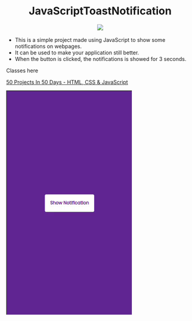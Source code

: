 <h1 align="center">
   JavaScriptToastNotification
</h1>


<p align="center">
  <a href="https://skillicons.dev">
    <img src="https://skillicons.dev/icons?i=html,css,javascript" />
  </a>
</p>

- This is a simple project made using JavaScript to show some notifications on webpages. 
- It can be used to make your application still better. 
- When the button is clicked, the notifications is showed for 3 seconds.

Classes here

<a href="https://www.udemy.com/course/50-projects-50-days/">50 Projects In 50 Days - HTML, CSS & JavaScript
</a>

<img src="1.gif" alt="Toast Notification Animated Gif">
